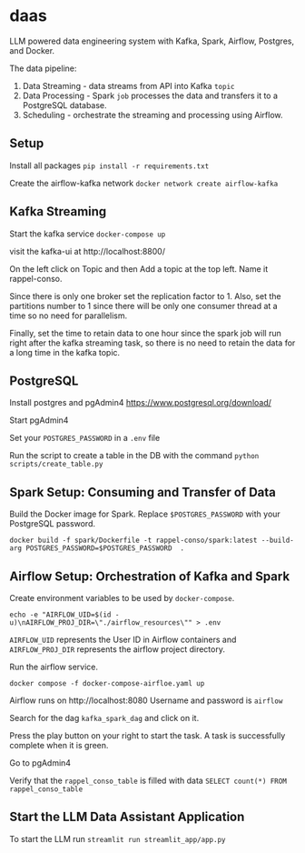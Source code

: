 # daas
LLM powered data engineering system with Kafka, Spark, Airflow, Postgres, and Docker.

The data pipeline:
1. Data Streaming - data streams from API into Kafka `topic`
2. Data Processing - Spark `job` processes the data and transfers it to a PostgreSQL database.
3. Scheduling - orchestrate the streaming and processing using Airflow.

## Setup

Install all packages
`pip install -r requirements.txt`

Create the airflow-kafka network
`docker network create airflow-kafka`

## Kafka Streaming

Start the kafka service
`docker-compose up`

visit the kafka-ui at http://localhost:8800/

On the left click on Topic and then Add a topic at the top left. Name it rappel-conso.

Since there is only one broker set the replication factor to 1. Also, set the partitions number to 1 since there will be only one consumer thread at a time so no need for parallelism. 

Finally, set the time to retain data to one hour since the spark job will run right after the kafka streaming task, so there is no need to retain the data for a long time in the kafka topic.


## PostgreSQL
Install postgres and pgAdmin4 https://www.postgresql.org/download/

Start pgAdmin4

Set your `POSTGRES_PASSWORD` in a `.env` file

Run the script to create a table in the DB with the command
`python scripts/create_table.py`



## Spark Setup: Consuming and Transfer of Data
Build the Docker image for Spark. Replace `$POSTGRES_PASSWORD` with your PostgreSQL password.

`docker build -f spark/Dockerfile -t rappel-conso/spark:latest --build-arg POSTGRES_PASSWORD=$POSTGRES_PASSWORD  .`


## Airflow Setup: Orchestration of Kafka and Spark
Create environment variables to be used by `docker-compose`.

`echo -e "AIRFLOW_UID=$(id -u)\nAIRFLOW_PROJ_DIR=\"./airflow_resources\"" > .env`

`AIRFLOW_UID` represents the User ID in Airflow containers and `AIRFLOW_PROJ_DIR` represents the airflow project directory.

Run the airflow service.

`docker compose -f docker-compose-airfloe.yaml up`

Airflow runs on http://localhost:8080
Username and password is `airflow`

Search for the dag `kafka_spark_dag` and click on it.

Press the play button on your right to start the task. A task is successfully complete when it is green.

Go to pgAdmin4

Verify that the `rappel_conso_table` is filled with data
`SELECT count(*) FROM rappel_conso_table`


## Start the LLM Data Assistant Application

To start the LLM run
`streamlit run streamlit_app/app.py`
